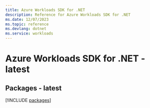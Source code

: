 ```yaml
---
title: Azure Workloads SDK for .NET
description: Reference for Azure Workloads SDK for .NET
ms.date: 12/07/2023
ms.topic: reference
ms.devlang: dotnet
ms.service: workloads
---
```

# Azure Workloads SDK for .NET - latest
## Packages - latest
[!INCLUDE [packages](workloads-index.md)]